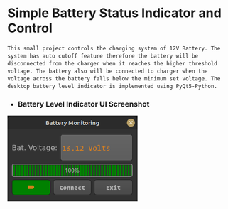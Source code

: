 # Simple Battery Status Indicator and Control

`This small project controls the charging system of 12V Battery. The system has auto cutoff feature therefore the battery will be disconnected from the charger when it reaches the higher threshold voltage. The battery also will be connected to charger when the voltage across the battery falls below the minimum set voltage. The desktop battery level indicator is implemented using PyQt5-Python.`


- ### Battery Level Indicator UI Screenshot
![screenshot](screenshot.png)